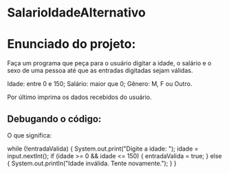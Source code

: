 # SalarioIdadeAlternativo

<h1>Enunciado do projeto:</h1>

Faça um programa que peça para o usuário digitar a idade, o salário e o sexo de uma pessoa até que as entradas digitadas sejam válidas.

Idade: entre 0 e 150; Salário: maior que 0; Gênero: M, F ou Outro.

Por último imprima os dados recebidos do usuário.

<h2>Debugando o código:</h2>

O que significa:

while (!entradaValida) {
System.out.print("Digite a idade: ");
idade = input.nextInt();
if (idade >= 0 && idade <= 150) {
entradaValida = true;
} else {
 System.out.println("Idade inválida. Tente novamente.");
 }
 }
